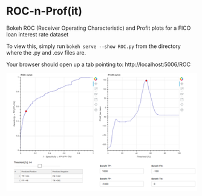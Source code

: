 # ROC-n-Prof(it)
Bokeh ROC (Receiver Operating Characteristic) and Profit plots for a FICO loan interest rate dataset

To view this, simply run `bokeh serve --show ROC.py` from the directory where the .py and .csv files are.

Your browser should open up a tab pointing to: http://localhost:5006/ROC


![ROC and profit curves](https://github.com/alexspili/ROC-n-Prof/blob/master/Screenshot.png "ROC and profit curves")
